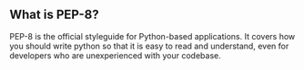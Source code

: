 ## What is PEP-8?
PEP-8 is the official styleguide for Python-based applications. It covers how you should write python so that it is easy to read and understand, even for developers who are unexperienced with your codebase.